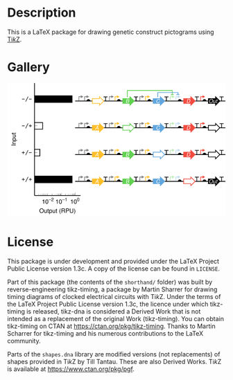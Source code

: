 # Description

This is a LaTeX package for drawing genetic construct pictograms using
[Ti*k*Z](https://www.ctan.org/pkg/pgf).

# Gallery

<img title="example" alt="example" src="example.png">

# License

This package is under development and provided under the LaTeX Project
Public License version 1.3c. A copy of the license can be found in `LICENSE`.

Part of this package (the contents of the `shorthand/` folder) was built
by reverse-engineering tikz-timing, a package by Martin Sharrer for drawing
timing diagrams of clocked electrical circuits with Ti*k*Z. Under the terms
of the LaTeX Project Public License version 1.3c, the licence under which
tikz-timing is released, tikz-dna is considered a Derived Work that is
not intended as a replacement of the original Work (tikz-timing). You can
obtain tikz-timing on CTAN at <https://ctan.org/pkg/tikz-timing>. Thanks
to Martin Scharrer for tikz-timing and his numerous contributions to the
LaTeX community.

Parts of the `shapes.dna` library are modified versions (not replacements)
of shapes provided in Ti*k*Z by Till Tantau. These are also Derived Works.
Ti*k*Z is available at <https://www.ctan.org/pkg/pgf>.

